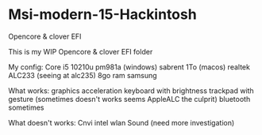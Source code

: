 # Msi-modern-15-Hackintosh
Opencore &amp; clover EFI 

This is my WIP Opencore & clover EFI folder

My config:
Core i5 10210u
pm981a (windows)
sabrent 1To (macos)
realtek ALC233 (seeing at alc235)
8go ram samsung

What works:
graphics acceleration
keyboard with brightness
trackpad with gesture (sometimes doesn't works seems AppleALC the culprit)
bluetooth sometimes

What doesn't works:
Cnvi intel wlan
Sound (need more investigation)
